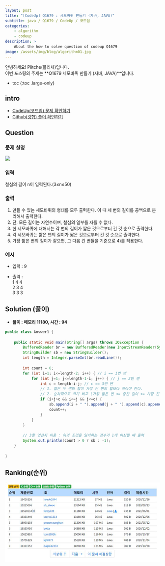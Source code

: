```yaml
---
layout: post
title: "[CodeUp] Q1679 : 세모바퀴 만들기 (자바, JAVA)"
subtitle: java / Q1679 / CodeUp / 코드업
categories:
    - algorithm
    - codeup
description: >
    About the how to solve question of codeup Q1679
image: /assets/img/blog/algorithm01.jpg
---
```


안녕하세요! Plitche(플리체)입니다.  
이번 포스팅의 주제는 **Q1679 세모바퀴 만들기 (자바, JAVA)**입니다.

* toc
{:toc .large-only}

## intro
* [CodeUp(코드업) 문제 확인하기](https://codeup.kr/problem.php?id=1679)  
* [Github(깃헙) 풀이 확인하기](https://github.com/plitche/CodeUp_Solution/tree/master/Q1601~Q1700/Q1679)  

## Question
### 문제 설명
![](/assets/post/codeup/Q1601~Q1699/20211202/01.JPG)  

### 입력
철심의 길이 n이 입력된다.(3≤n≤50)  

### 출력
1) 만들 수 있는 세모바퀴의 형태를 모두 출력한다. 이 때 세 변의 길이를 공백으로 분리해서 출력한다.  
2) 단, 모든 길이는 자연수이며, 철심의 일부를 자를 수 없다.  
3) 한 세모바퀴에 대해서는 각 변의 길이가 짧은 것으로부터 긴 것 순으로 출력한다.  
4) 각 세모바퀴는 짧은 변의 길이가 짧은 것으로부터 긴 것 순으로 출력한다.  
5) 가장 짧은 변의 길이가 같으면, 그 다음 긴 변들을 기준으로 4)를 적용한다.  
  
### 예시
* 입력 : 9  
  
* 출력 :  
1 4 4  
2 3 4  
3 3 3  

## Solution (풀이)
* **풀이 : 메모리 11180, 시간 : 94**  

```java
public class Answer1 {
	
	public static void main(String[] args) throws IOException {
        BufferedReader br = new BufferedReader(new InputStreamReader(System.in));
        StringBuilder sb = new StringBuilder();
        int length = Integer.parseInt(br.readLine());
        
        int count = 0;
        for (int i=1; i<=length-2; i++) { // i == 1번 변
        	for (int j=1; j<=length-1-i; j++) { // j == 2번 변
        		int c = length-i-j; // c == 3번 변
        		// 1. 짧은 두 변의 합이 가장 긴 변의 합보다 작아야 한다.
        		// 2. 순차적으로 크기 비교 (가장 짧은 변 <= 중간 길이 <= 가장 긴 변)
        		if (i+j>c && i<=j && j<=c) {
        			sb.append(i + " ").append(j + " ").append(c).append("\n");
        			count++;
        		}
        	}
        }
        
        // 3항 연산자 이용 : 위의 조건을 일치하는 갯수가 1개 이상일 때 출력
        System.out.println(count > 0 ? sb : -1);
    }
    	 
}
```  

## Ranking(순위)
![](/assets/post/codeup/Q1600~Q1699/20211202/03.JPG)  